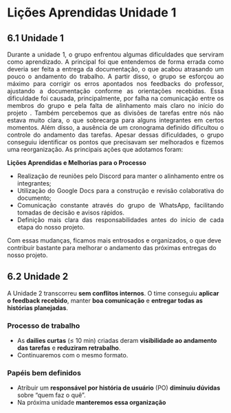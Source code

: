 # **Lições Aprendidas Unidade 1**

## **6.1 Unidade 1**

<p style="text-align: justify;"> Durante a unidade 1, o grupo enfrentou algumas dificuldades que serviram como aprendizado. A principal foi que entendemos de forma errada como deveria ser feita a entrega da documentação, o que acabou atrasando um pouco o andamento do trabalho. A partir  disso, o grupo se esforçou ao máximo para corrigir os erros apontados nos feedbacks do professor, ajustando a documentação conforme as orientações recebidas. Essa dificuldade foi causada, principalmente, por falha na comunicação entre os membros do grupo e pela falta de alinhamento mais claro no início do projeto . Também percebemos que as divisões de tarefas entre nós não estava muito clara, o que sobrecarga para alguns integrantes em certos momentos. Além disso, a ausência de um cronograma definido dificultou o controle do andamento das tarefas. Apesar dessas dificuldades, o grupo conseguiu identificar os pontos que precisavam ser melhorados e fizemos uma reorganização. As principais ações que adotamos foram: </p>

**Lições Aprendidas e Melhorias para o Processo**

<ul style="text-align: justify;">
    <li>Realização de reuniões pelo Discord para manter o alinhamento entre os integrantes;</li>
    <li>Utilização do Google Docs para a construção e revisão colaborativa do documento;</li>
    <li>Comunicação constante através do grupo de WhatsApp, facilitando tomadas de decisão e avisos rápidos.</li>
    <li>Definição mais clara das responsabilidades antes do início de cada etapa do nosso projeto.</li>
</ul>

<p>Com essas mudanças, ficamos mais entrosados e organizados, o que deve contribuir bastante para melhorar o andamento das próximas entregas do nosso projeto.</p>


## **6.2 Unidade 2**

A Unidade 2 transcorreu **sem conflitos internos**. O time conseguiu **aplicar o feedback recebido**, manter **boa comunicação** e **entregar todas as histórias planejadas**.

### Processo de trabalho
- As **dailies curtas** (≤ 10 min) criadas deram **visibilidade ao andamento das tarefas** e **reduziram retrabalho**.
- Continuaremos com o mesmo formato.

### Papéis bem definidos
- Atribuir um **responsável por história de usuário** (PO) **diminuiu dúvidas** sobre “quem faz o quê”.
- Na próxima unidade **manteremos essa organização** 
